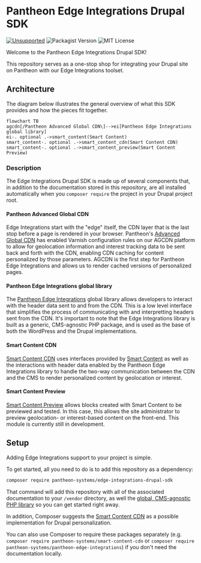 # Pantheon Edge Integrations Drupal SDK

[![Unsupported](https://img.shields.io/badge/pantheon-unsupported-yellow?logo=pantheon&color=FFDC28)](https://pantheon.io/docs/oss-support-levels#unsupported) ![Packagist Version](https://img.shields.io/packagist/v/pantheon-systems/edge-integrations-drupal-sdk) ![MIT License](https://img.shields.io/github/license/pantheon-systems/edge-integrations-drupal-sdk)

Welcome to the Pantheon Edge Integrations Drupal SDK!

This repository serves as a one-stop shop for integrating your Drupal site on Pantheon with our Edge Integrations toolset.

## Architecture

The diagram below illustrates the general overview of what this SDK provides and how the pieces fit together.

```mermaid
flowchart TB
agcdn[/Pantheon Advanced Global CDN\]-->ei[Pantheon Edge Integrations global library]
ei-. optional .->smart_content(Smart Content)
smart_content-. optional .->smart_content_cdn(Smart Content CDN)
smart_content-. optional .->smart_content_preview(Smart Content Preview)
```

### Description

The Edge Integrations Drupal SDK is made up of several components that, in addition to the documentation stored in this repository, are all installed automatically when you `composer require` the project in your Drupal project root. 

#### Pantheon Advanced Global CDN
Edge Integrations start with the "edge" itself, the CDN layer that is the last stop before a page is rendered in your browser. Pantheon's [Advanced Global CDN](https://pantheon.io/docs/guides/professional-services/advanced-global-cdn) has enabled Varnish configuration rules on our AGCDN platform to allow for geolocation information and interest tracking data to be sent back and forth with the CDN, enabling CDN caching for content personalized by those parameters. AGCDN is the first step for Pantheon Edge Integrations and allows us to render cached versions of personalized pages.

#### Pantheon Edge Integrations global library
The [Pantheon Edge Integrations](https://github.com/pantheon-systems/pantheon-edge-integrations) global library allows developers to interact with the header data sent to and from the CDN. This is a low level interface that simplifies the process of communicating with and interpretting headers sent from the CDN. It's important to note that the Edge Integrations library is built as a generic, CMS-agnostic PHP package, and is used as the base of both the WordPress and the Drupal implementations.

#### Smart Content CDN
[Smart Content CDN](https:github.com/pantheon-systems/smart_content_cdn) uses interfaces provided by [Smart Content](https://www.drupal.org/project/smart_content) as well as the interactions with header data enabled by the Pantheon Edge Integrations library to handle the two-way communication between the CDN and the CMS to render personalized content by geolocation or interest.

#### Smart Content Preview
[Smart Content Preview](https://www.drupal.org/project/smart_content_preview) allows blocks created with Smart Content to be previewed and tested. In this case, this allows the site administrator to preview geolocation- or interest-based content on the front-end. This module is currently still in development.

## Setup

Adding Edge Integrations support to your project is simple.

To get started, all you need to do is to add this repository as a dependency:

```bash
composer require pantheon-systems/edge-integrations-drupal-sdk
```

That command will add this repository with all of the associated documentation to your `/vendor` directory, as well the [global, CMS-agnostic PHP library](https://github.com/pantheon-systems/pantheon-edge-integrations) so you can get started right away.

In addition, Composer suggests the [Smart Content CDN](https://github.com/pantheon-systems/smart_content_cdn) as a possible implementation for Drupal personalization.

You can also use Composer to require these packages separately (e.g. `composer require pantheon-systems/smart-content-cdn` or `composer require pantheon-systems/pantheon-edge-integrations`) if you don't need the documentation locally.
